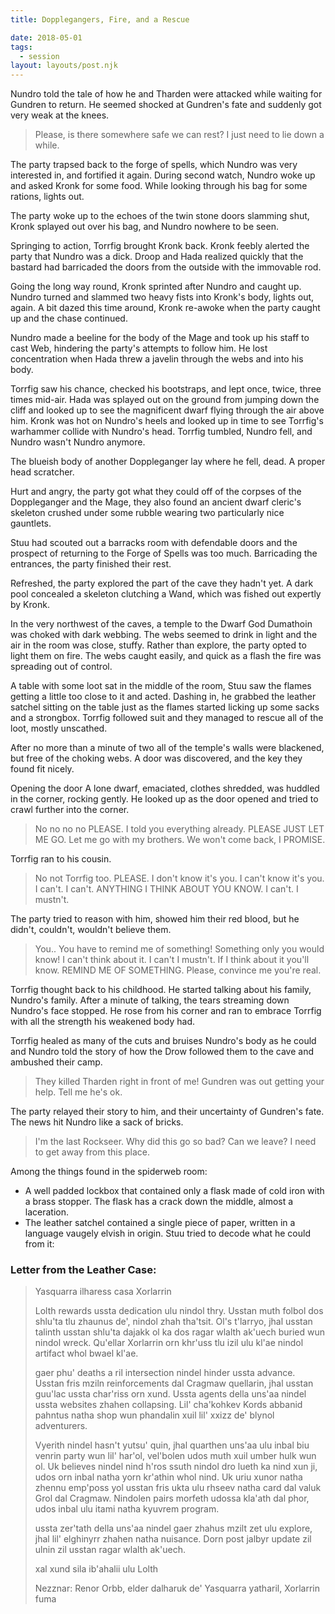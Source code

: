 ```yaml
---
title: Dopplegangers, Fire, and a Rescue

date: 2018-05-01
tags:
  - session
layout: layouts/post.njk
---
```


Nundro told the tale of how he and Tharden were attacked while waiting for Gundren to return. He seemed shocked at Gundren's fate and suddenly got very weak at the knees.

> Please, is there somewhere safe we can rest? I just need to lie down a while.

The party trapsed back to the forge of spells, which Nundro was very interested in, and fortified it again. During second watch, Nundro woke up and asked Kronk for some food. While looking through his bag for some rations, lights out.

The party woke up to the echoes of the twin stone doors slamming shut, Kronk splayed out over his bag, and Nundro nowhere to be seen.

Springing to action, Torrfig brought Kronk back. Kronk feebly alerted the party that Nundro was a dick. Droop and Hada realized quickly that the bastard had barricaded the doors from the outside with the immovable rod.

Going the long way round, Kronk sprinted after Nundro and caught up. Nundro turned and slammed two heavy fists into Kronk's body, lights out, again. A bit dazed this time around, Kronk re-awoke when the party caught up and the chase continued.

Nundro made a beeline for the body of the Mage and took up his staff to cast Web, hindering the party's attempts to follow him. He lost concentration when Hada threw a javelin through the webs and into his body.

Torrfig saw his chance, checked his bootstraps, and lept once, twice, three times mid-air. Hada was splayed out on the ground from jumping down the cliff and looked up to see the magnificent dwarf flying through the air above him. Kronk was hot on Nundro's heels and looked up in time to see Torrfig's warhammer collide with Nundro's head. Torrfig tumbled, Nundro fell, and Nundro wasn't Nundro anymore.

The blueish body of another Doppleganger lay where he fell, dead. A proper head scratcher.

Hurt and angry, the party got what they could off of the corpses of the Doppleganger and the Mage, they also found an ancient dwarf cleric's skeleton crushed under some rubble wearing two particularly nice gauntlets.

Stuu had scouted out a barracks room with defendable doors and the prospect of returning to the Forge of Spells was too much. Barricading the entrances, the party finished their rest.

Refreshed, the party explored the part of the cave they hadn't yet. A dark pool concealed a skeleton clutching a Wand, which was fished out expertly by Kronk.

In the very northwest of the caves, a temple to the Dwarf God Dumathoin was choked with dark webbing. The webs seemed to drink in light and the air in the room was close, stuffy. Rather than explore, the party opted to light them on fire. The webs caught easily, and quick as a flash the fire was spreading out of control.

A table with some loot sat in the middle of the room, Stuu saw the flames getting a little too close to it and acted. Dashing in, he grabbed the leather satchel sitting on the table just as the flames started licking up some sacks and a strongbox. Torrfig followed suit and they managed to rescue all of the loot, mostly unscathed.

After no more than a minute of two all of the temple's walls were blackened, but free of the choking webs. A door was discovered, and the key they found fit nicely.

Opening the door A lone dwarf, emaciated, clothes shredded, was huddled in the corner, rocking gently. He looked up as the door opened and tried to crawl further into the corner.

> No no no no PLEASE. I told you everything already. PLEASE JUST LET ME GO. Let me go with my brothers. We won't come back, I PROMISE.

Torrfig ran to his cousin.

> No not Torrfig too. PLEASE. I don't know it's you. I can't know it's you. I can't. I can't. ANYTHING I THINK ABOUT YOU KNOW. I can't. I mustn't.

The party tried to reason with him, showed him their red blood, but he didn't, couldn't, wouldn't believe them.

> You.. You have to remind me of something! Something only you would know! I can't think about it. I can't I mustn't. If I think about it you'll know. REMIND ME OF SOMETHING. Please, convince me you're real.

Torrfig thought back to his childhood. He started talking about his family, Nundro's family. After a minute of talking, the tears streaming down Nundro's face stopped. He rose from his corner and ran to embrace Torrfig with all the strength his weakened body had.

Torrfig healed as many of the cuts and bruises Nundro's body as he could and Nundro told the story of how the Drow followed them to the cave and ambushed their camp.

> They killed Tharden right in front of me! Gundren was out getting your help. Tell me he's ok.

The party relayed their story to him, and their uncertainty of Gundren's fate. The news hit Nundro like a sack of bricks. 

> I'm the last Rockseer. Why did this go so bad? Can we leave? I need to get away from this place.

Among the things found in the spiderweb room:
- A well padded lockbox that contained only a flask made of cold iron with a brass stopper. The flask has a crack down the middle, almost a laceration.
- The leather satchel contained a single piece of paper, written in a language vaugely elvish in origin. Stuu tried to decode what he could from it:

### Letter from the Leather Case:

> Yasquarra ilharess casa Xorlarrin
> 
> Lolth rewards ussta dedication ulu nindol thry.  Usstan muth folbol dos shlu'ta tlu zhaunus de', nindol zhah tha'tsit.  Ol's t'larryo, jhal usstan talinth usstan shlu'ta dajakk ol ka dos ragar wlalth ak'uech buried wun nindol wreck.  Qu'ellar Xorlarrin orn khr'uss tlu izil ulu kl'ae nindol artifact whol bwael kl'ae. 
> 
> gaer phu' deaths a ril intersection nindel hinder ussta advance.  Usstan fris mziln reinforcements dal Cragmaw quellarin, jhal usstan guu'lac ussta char'riss orn xund.  Ussta agents della uns'aa nindel ussta websites zhahen collapsing.  Lil' cha'kohkev Kords abbanid pahntus natha shop wun phandalin xuil lil' xxizz de' blynol adventurers. 
> 
> Vyerith nindel hasn't yutsu' quin, jhal quarthen uns'aa ulu inbal biu venrin party wun lil' har'ol, vel'bolen udos muth xuil umber hulk wun ol.  Uk believes nindel nind h'ros ssuth nindol dro lueth ka nind xun ji, udos orn inbal natha yorn kr'athin whol nind.  Uk uriu xunor natha zhennu emp'poss yol usstan fris ukta ulu rhseev natha card dal valuk Grol dal Cragmaw.  Nindolen pairs morfeth udossa kla'ath dal phor, udos inbal ulu itami natha kyuvrem program. 
> 
> ussta zer'tath della uns'aa nindel gaer zhahus mzilt zet ulu explore, jhal lil' elghinyrr zhahen natha nuisance.  Dorn post jalbyr update zil ulnin zil usstan ragar wlalth ak'uech. 
> 
> xal xund sila ib'ahalii ulu Lolth
> 
> Nezznar: Renor Orbb, elder dalharuk de' Yasquarra yatharil, Xorlarrin fuma

